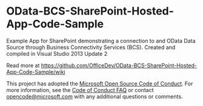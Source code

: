 OData-BCS-SharePoint-Hosted-App-Code-Sample
===========================================

Example App for SharePoint demonstrating a connection to and OData Data Source through Business Connectivity Services (BCS). Created and compiled in Visual Studio 2013 Update 2

Read more at https://github.com/OfficeDev/OData-BCS-SharePoint-Hosted-App-Code-Sample/wiki


This project has adopted the [Microsoft Open Source Code of Conduct](https://opensource.microsoft.com/codeofconduct/). For more information, see the [Code of Conduct FAQ](https://opensource.microsoft.com/codeofconduct/faq/) or contact [opencode@microsoft.com](mailto:opencode@microsoft.com) with any additional questions or comments.
